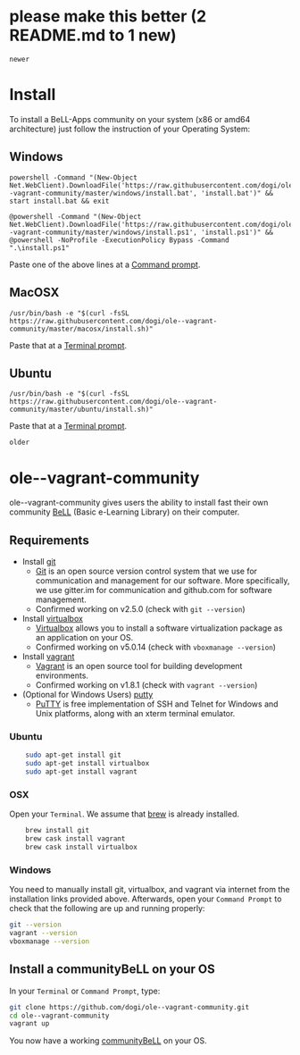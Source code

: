 # please make this better (2 README.md to 1 new)

```
newer
```


# Install

To install a BeLL-Apps community on your system (x86 or amd64 architecture) just follow the instruction of your Operating System:

## Windows

```
powershell -Command "(New-Object Net.WebClient).DownloadFile('https://raw.githubusercontent.com/dogi/ole--vagrant-community/master/windows/install.bat', 'install.bat')" && start install.bat && exit
```
```
@powershell -Command "(New-Object Net.WebClient).DownloadFile('https://raw.githubusercontent.com/dogi/ole--vagrant-community/master/windows/install.ps1', 'install.ps1')" && @powershell -NoProfile -ExecutionPolicy Bypass -Command ".\install.ps1"
```
Paste one of the above lines at a [Command prompt](http://www.howtogeek.com/235101/10-ways-to-open-the-command-prompt-in-windows-10/).

## MacOSX

```
/usr/bin/bash -e "$(curl -fsSL https://raw.githubusercontent.com/dogi/ole--vagrant-community/master/macosx/install.sh)"
```
Paste that at a [Terminal prompt](http://blog.teamtreehouse.com/introduction-to-the-mac-os-x-command-line).

## Ubuntu

```
/usr/bin/bash -e "$(curl -fsSL https://raw.githubusercontent.com/dogi/ole--vagrant-community/master/ubuntu/install.sh)"
```
Paste that at a [Terminal prompt](http://askubuntu.com/questions/183775/how-do-i-open-a-terminal).

```
older
```
# ole--vagrant-community

ole--vagrant-community gives users the ability to install fast their own community [BeLL](https://github.com/open-learning-exchange/BeLL-Apps) (Basic e-Learning Library) on their computer. 

## Requirements
- Install [git](https://git-scm.com/downloads)
  - [Git](https://git-scm.com) is an open source version control system that we use for communication and management for our software. More specifically, we use gitter.im for communication and github.com for software management.
  - Confirmed working on v2.5.0 (check with `git --version`)
- Install [virtualbox](https://www.virtualbox.org/wiki/Downloads)
  - [Virtualbox](https://www.virtualbox.org) allows you to install a software virtualization package as an application on your OS. 
  - Confirmed working on v5.0.14 (check with `vboxmanage --version`)
- Install [vagrant](https://www.vagrantup.com/downloads.html)
  - [Vagrant](https://www.vagrantup.com) is an open source tool for building development environments. 
  - Confirmed working on v1.8.1 (check with `vagrant --version`)
- (Optional for Windows Users) [putty](http://www.chiark.greenend.org.uk/~sgtatham/putty/download.html)
  - [PuTTY](http://www.chiark.greenend.org.uk/~sgtatham/putty/) is free implementation of SSH and Telnet for Windows and Unix platforms, along with an xterm terminal emulator.
 
### Ubuntu
```sh
    sudo apt-get install git
    sudo apt-get install virtualbox
    sudo apt-get install vagrant
```

### OSX
Open your `Terminal`. We assume that [brew](http://brew.sh/) is already installed.
```sh
    brew install git 
    brew cask install vagrant
    brew cask install virtualbox
```

### Windows
You need to manually install git, virtualbox, and vagrant via internet from the installation links provided above. Afterwards, open your `Command Prompt` to check that the following are up and running properly:
```sh
git --version
vagrant --version
vboxmanage --version  
```

## Install a communityBeLL on your OS
In your `Terminal` or `Command Prompt`, type:
```sh
git clone https://github.com/dogi/ole--vagrant-community.git
cd ole--vagrant-community
vagrant up
```

You now have a working [communityBeLL](http://127.0.0.1:5984/apps/_design/bell/MyApp/index.html) on your OS.
